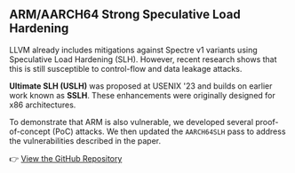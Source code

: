 
## ARM/AARCH64 Strong Speculative Load Hardening

<!-- ![](https://github.com/mbhuUM/ArmSSLH/blob/main/logo.png?raw=true) -->

LLVM already includes mitigations against Spectre v1 variants using Speculative Load Hardening (SLH). However, recent research shows that this is still susceptible to control-flow and data leakage attacks.

**Ultimate SLH (USLH)** was proposed at USENIX '23 and builds on earlier work known as **SSLH**. These enhancements were originally designed for x86 architectures.

To demonstrate that ARM is also vulnerable, we developed several proof-of-concept (PoC) attacks. We then updated the `AARCH64SLH` pass to address the vulnerabilities described in the paper.

👉 [View the GitHub Repository](https://github.com/mbhuUM/ArmSSLH)